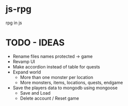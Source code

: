 # js-rpg

rpg in js

# TODO - IDEAS

- Rename files names protected -> game
- Revamp UI
- Make accordion instead of table for quests
- Expand world
    - More than one monster per location
    - More monsters, items, locations, quests, endgame 
- Save the players data to mongodb using mongoose
    - Save and Load
    - Delete account / Reset game
